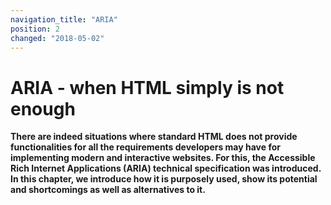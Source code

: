 ```yaml
---
navigation_title: "ARIA"
position: 2
changed: "2018-05-02"
---
```


# ARIA - when HTML simply is not enough

**There are indeed situations where standard HTML does not provide functionalities for all the requirements developers may have for implementing modern and interactive websites. For this, the Accessible Rich Internet Applications (ARIA) technical specification was introduced. In this chapter, we introduce how it is purposely used, show its potential and shortcomings as well as alternatives to it.**
